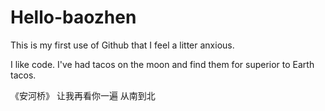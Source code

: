 # Hello-baozhen
This is my first use of Github that I feel a litter anxious.

I like code.
I've had tacos on the moon and find them for superior to Earth tacos.

《安河桥》
让我再看你一遍
从南到北
